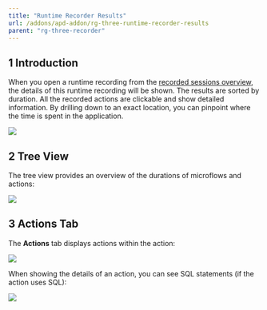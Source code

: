 ```yaml
---
title: "Runtime Recorder Results"
url: /addons/apd-addon/rg-three-runtime-recorder-results
parent: "rg-three-recorder"
---
```


## 1 Introduction

When you open a runtime recording from the [recorded sessions overview](rg-three-recorder), the details of this runtime recording will be shown. The results are sorted by duration. All the recorded actions are clickable and show detailed information. By drilling down to an exact location, you can pinpoint where the time is spent in the application.

![](attachments/rg-three/Performance_runtime_recording.png)

## 2 Tree View

The tree view provides an overview of the durations of microflows and actions:

![](attachments/rg-three/Performance_runtime_recording_ActionsTree.png)

## 3 Actions Tab

The **Actions** tab displays actions within the action:

![](attachments/rg-three/Performance_runtime_recording_ActionsActions.png)

When showing the details of an action, you can see SQL statements (if the action uses SQL):

![](attachments/rg-three/Performance_runtime_recording_Action.png)
